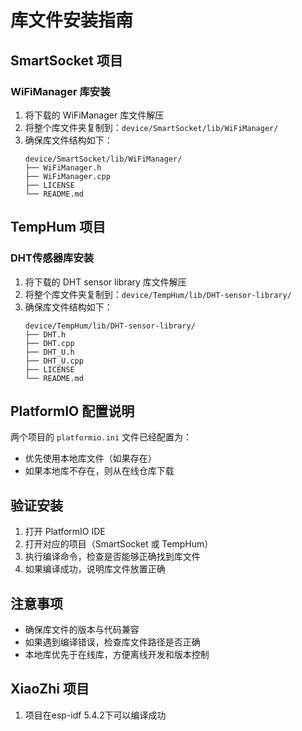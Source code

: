 # 库文件安装指南

## SmartSocket 项目

### WiFiManager 库安装
1. 将下载的 WiFiManager 库文件解压
2. 将整个库文件夹复制到：`device/SmartSocket/lib/WiFiManager/`
3. 确保库文件结构如下：
   ```
   device/SmartSocket/lib/WiFiManager/
   ├── WiFiManager.h
   ├── WiFiManager.cpp
   ├── LICENSE
   └── README.md
   ```

## TempHum 项目

### DHT传感器库安装
1. 将下载的 DHT sensor library 库文件解压
2. 将整个库文件夹复制到：`device/TempHum/lib/DHT-sensor-library/`
3. 确保库文件结构如下：
   ```
   device/TempHum/lib/DHT-sensor-library/
   ├── DHT.h
   ├── DHT.cpp
   ├── DHT_U.h
   ├── DHT_U.cpp
   ├── LICENSE
   └── README.md
   ```

## PlatformIO 配置说明

两个项目的 `platformio.ini` 文件已经配置为：
- 优先使用本地库文件（如果存在）
- 如果本地库不存在，则从在线仓库下载

## 验证安装

1. 打开 PlatformIO IDE
2. 打开对应的项目（SmartSocket 或 TempHum）
3. 执行编译命令，检查是否能够正确找到库文件
4. 如果编译成功，说明库文件放置正确

## 注意事项

- 确保库文件的版本与代码兼容
- 如果遇到编译错误，检查库文件路径是否正确
- 本地库优先于在线库，方便离线开发和版本控制


## XiaoZhi 项目


1. 项目在esp-idf 5.4.2下可以编译成功
